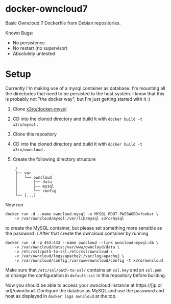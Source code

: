 docker-owncloud7
================

Basic Owncloud 7 Dockerfile from Debian repositories.

Known Bugs:

  * No persistence
  * No restart (no supervisor)
  * Absolutely untested

# Setup

Currently I'm making use of a mysql container as database.
I'm mounting all the directories that need to be persisted
to the host system. I know that this is probably not "the
docker way", but I'm just getting started with it :)

1. Clone [x3ro/docker-mysql](https://github.com/x3ro/docker-mysql)
2. CD into the cloned directory and build it with `docker build -t x3ro/mysql` .
3. Clone this repository
4. CD into the cloned directory and build it with `docker build -t x3ro/owncloud` .
5. Create the following directory structure

		/
		├── var
		│   └── owncloud
		│       ├── data
		│       ├── mysql
		│       └── config
		└── [...]


Now run

	docker run -d --name owncloud-mysql -e MYSQL_ROOT_PASSWORD=foobar \
		-v /var/owncloud/mysql:/var/lib/mysql x3ro/mysql

to create the MySQL container, but please set something more sensible as the password :) After that create the
owncloud container by running

	docker run -d -p 443:443 --name owncloud --link owncloud-mysql:db \
		-v /var/owncloud/data:/var/www/owncloud/data \
		-v /etc/ssl/path-to-ssl:/etc/ssl/owncloud \
		-v /var/owncloud/logs/apache2:/var/log/apache2 \
		-v /var/owncloud/config:/var/www/owncloud/config -t x3ro/owncloud

Make sure that `/etc/ssl/path-to-ssl/` contains an `ssl.key` and an `ssl.pem` or change the configuration in `default-ssl` in this repository before building.

Now you should be able to access your owncloud instance at https://[ip or url]/owncloud.
Configure the databse as MySQL and use the password and host as displayed in
`docker logs owncloud` at the top.

